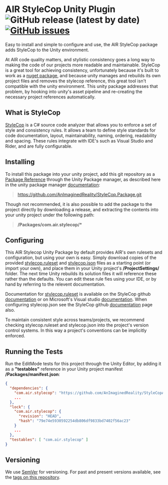 AIR StyleCop Unity Plugin 
![GitHub release (latest by date)](https://img.shields.io/github/v/release/AnImaginedReality/StyleCop.Package)
[![GitHub issues](https://img.shields.io/github/issues/AnImaginedReality/StyleCop.Package)](https://github.com/AnImaginedReality/StyleCop.Package/issues)
=====================
Easy to install and simple to configure and use, the AIR StyleCop package adds StyleCop to the Unity environment.

At AIR code quality matters, and stylistic consistency goes a long way to making the code of our projects more readable and maintainable. StyleCop is a great tool for achieving consistency, unfortunately because it's built to work as a [nuget package](https://www.nuget.org/packages/StyleCop.Analyzers/), and because unity manages and rebuilds its own project files and removes the stylecop reference, this great tool isn't compatible with the unity environment. This unity package addresses that problem, by hooking into unity's asset pipeline and re-creating the necessary project references automatically. 

## What is StyleCop

[StyleCop](https://github.com/DotNetAnalyzers/StyleCopAnalyzers) is a C# source code analyzer that allows you to enforce a set of style and consistency rules. It allows a team to define style standards for code documentation, layout, maintainability, naming, ordering, readability and spacing. These rules integrate with IDE's such as Visual Studio and Rider, and are fully configurable.

## Installing

To install this package into your unity project, add this git repository as a [Package Reference](https://docs.unity3d.com/Manual/upm-git.html) through the Unity Package manager, as described here in the unity package manager [documentation](https://docs.unity3d.com/Manual/upm-ui-giturl.html):
> https://github.com/AnImaginedReality/StyleCop.Package.git

Though not recommended, it is also possible to add the package to the project directly by downloading a release, and extracting the contents into your unity project under the following path:
> __/Packages/com.air.stylecop/*__

## Configuring

This AIR Stylecop Unity Package by default provides AIR's own rulesets and configuration, but using your own is easy. Simply download copies of the provided [stylecop.ruleset][1] and [stylecop.json][2] files as a starting point (or import your own), and place them in your Unity project's **/ProjectSettings/** folder. The next time Unity rebuilds its solution files it will reference these rather than the defaults. You can edit these rule fies using your IDE, or by hand by referring to the relevent documentation.

Documentation for [stylecop.ruleset][1] is available on the StyleCop github [documentation][3] or on Microsoft's Visual studio [documentation][5]. When configuring stylecop.json see the StyleCop github [documentation][4] page also. 

[1]: https://github.com/AnImaginedReality/StyleCop.Package/blob/master/stylecop.ruleset
[2]: https://github.com/AnImaginedReality/StyleCop.Package/blob/master/stylecop.json
[3]: https://github.com/DotNetAnalyzers/StyleCopAnalyzers/tree/master/documentation
[4]: https://github.com/DotNetAnalyzers/StyleCopAnalyzers/blob/master/documentation/Configuration.md#getting-started-with-stylecopjson
[5]: https://docs.microsoft.com/en-us/visualstudio/code-quality/rule-set-reference?view=vs-2019

To maintain consistent style across teams/projects, we recommend checking stylecop.ruleset and stylecop.json into the project's version control systems. In this way a project's conventions can be implicitly enforced.

## Running the Tests

Run the EditMode tests for this project through the Unity Editor, by adding it as a **"testables"** reference in your Unity project manifest **/Packages/manifest.json**:

```json
{
  "dependencies": {
    "com.air.stylecop": "https://github.com/AnImaginedReality/StyleCopAnalyzers.Package.git",
    ...
  },
  "lock": {
    "com.air.stylecop": {
      "revision": "HEAD",
      "hash": "79e74e5930592254db806df9833bd7402f56ac23"
    }
    ...
  },
  "testables": [ "com.air.stylecop" ]
}

```

## Versioning
We use [SemVer](http://semver.org/) for versioning. For past and present versions available, see the [tags on this repository](https://github.com/AnImaginedReality/StyleCop.Package/tags). 


